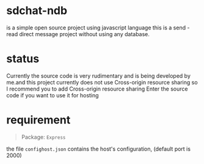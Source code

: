 # sdchat-ndb
is a simple open source project using javascript language this is a send - read direct message project without using any database.

# status
Currently the source code is very rudimentary and is being developed by me.and this project currently does not use Cross-origin resource sharing
 so I recommend you to add Cross-origin resource sharing
Enter the source code if you want to use it for hosting

# requirement
> Package: `Express`

the file `confighost.json` contains the host's configuration, (default port is 2000)


